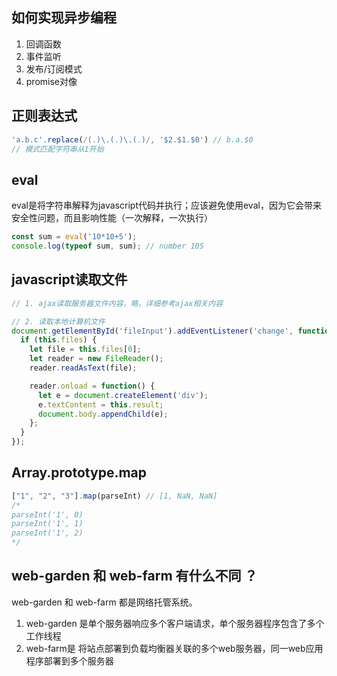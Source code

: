 ## 如何实现异步编程
1. 回调函数
2. 事件监听
3. 发布/订阅模式
4. promise对像

## 正则表达式
```js
'a.b.c'.replace(/(.)\.(.)\.(.)/, '$2.$1.$0') // b.a.$0
// 模式匹配字符串从1开始
```

## eval
eval是将字符串解释为javascript代码并执行；应该避免使用eval，因为它会带来安全性问题，而且影响性能（一次解释，一次执行）
```js
const sum = eval('10*10+5');
console.log(typeof sum, sum); // number 105
```

## javascript读取文件
```js
// 1. ajax读取服务器文件内容，略，详细参考ajax相关内容

// 2. 读取本地计算机文件
document.getElementById('fileInput').addEventListener('change', function() {
  if (this.files) {
    let file = this.files[0];
    let reader = new FileReader();
    reader.readAsText(file);

    reader.onload = function() {
      let e = document.createElement('div');
      e.textContent = this.result;
      document.body.appendChild(e);
    };
  }
});

```

## Array.prototype.map
```js
["1", "2", "3"].map(parseInt) // [1, NaN, NaN]
/*
parseInt('1', 0) 
parseInt('1', 1)
parseInt('1', 2)
*/
```

## web-garden 和 web-farm 有什么不同 ？
web-garden 和 web-farm 都是网络托管系统。

1. web-garden 是单个服务器响应多个客户端请求，单个服务器程序包含了多个工作线程
2. web-farm是 将站点部署到负载均衡器关联的多个web服务器，同一web应用程序部署到多个服务器